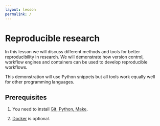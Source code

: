 ```yaml
---
layout: lesson
permalink: /
---
```


# Reproducible research 

In this lesson we will discuss different methods and tools for better reproducibility in research. We will demonstrate how version control, workflow engines and containers can be used to develop reproducible workflows.

This demonstration will use Python snippets but all tools work equally well for other programming languages.

## Prerequisites

1. You need to install [Git, Python, Make](https://coderefinery.github.io/installation/).

2. [Docker]((https://coderefinery.github.io/installation/)) is optional.


